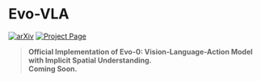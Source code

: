 # Evo-VLA

[![arXiv](https://img.shields.io/badge/arXiv-2507.00416-b31b1b.svg)](https://arxiv.org/abs/2507.00416)
[![Project Page](https://img.shields.io/badge/Project-Website-blue.svg)](https://MINT-SJTU.github.io/Evo-VLA.io/)

> **Official Implementation of Evo-0: Vision-Language-Action Model with Implicit Spatial Understanding.**  
> **Coming Soon.**
